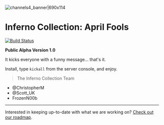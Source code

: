 ![channels4_banner|690x114](https://i.ibb.co/CHMD8y6/channels4-banner.jpg) 
# Inferno Collection: April Fools
[![Build Status](https://travis-ci.com/inferno-collection/April-Fools.svg?branch=master)](https://travis-ci.com/inferno-collection/April-Fools)

__Public Alpha Version 1.0__

It kicks everyone with a funny message... that's it.

Install, type `kickall` from the server console, and enjoy.


> The Inferno Collection Team
* @ChristopherM
* @Scott_UK 
* FrozenN00b
***
Interested in keeping up-to-date with what we are working on? [Check out our roadmap](https://inferno-collection.com/roadmap).